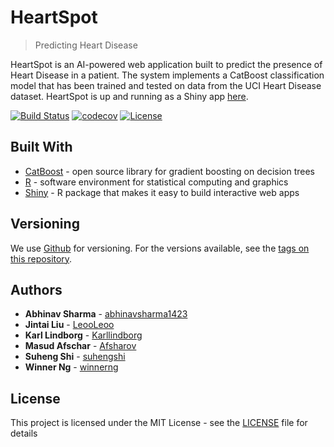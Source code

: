 # HeartSpot
> Predicting Heart Disease

HeartSpot is an AI-powered web application built to predict the presence of Heart Disease in a patient. The system implements a CatBoost classification model that has been trained and tested on data from the UCI Heart Disease dataset. HeartSpot is up and running as a Shiny app [here](https://heartspot.shinyapps.io/heartspot/).

[![Build Status](https://travis-ci.com/Afsharov/heartspot.svg?token=Sph7DpuhuszAqqWigRVa&branch=master)](https://travis-ci.com/Afsharov/heartspot) [![codecov](https://codecov.io/gh/Afsharov/heartspot/branch/master/graph/badge.svg?token=U9W1o4pZW8)](https://codecov.io/gh/Afsharov/heartspot) [![License](http://img.shields.io/:license-mit-blue.svg?style=flat-square)](http://badges.mit-license.org) 

## Built With

* [CatBoost](https://catboost.ai/docs/concepts/about.html) - open source library for gradient boosting on decision trees
* [R](https://www.r-project.org/) - software environment for statistical computing and graphics
* [Shiny](https://shiny.rstudio.com/) - R package that makes it easy to build interactive web apps

## Versioning

We use [Github](https://github.com/) for versioning. For the versions available, see the [tags on this repository](https://github.com/Afsharov/heartspot).

## Authors

* **Abhinav Sharma** - [abhinavsharma1423](https://github.com/abhinavsharma1423) 
* **Jintai Liu** - [LeooLeoo](https://github.com/LeooLeoo) 
* **Karl Lindborg** - [Karllindborg](https://github.com/Karllindborg) 
* **Masud Afschar** - [Afsharov](https://github.com/Afsharov) 
* **Suheng Shi** - [suhengshi](https://github.com/suhengshi) 
* **Winner Ng** - [winnerng](https://github.com/winnerng) 

## License

This project is licensed under the MIT License - see the [LICENSE](LICENSE) file for details
